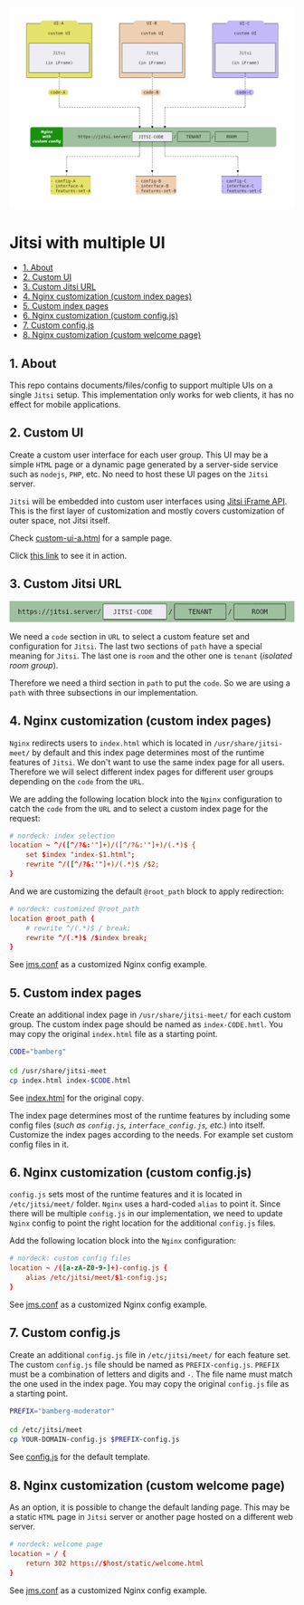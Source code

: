 ![Jitsi with multiple UI](docs/schema-multiple-ui.png)

# Jitsi with multiple UI

- [1. About](#1-about)
- [2. Custom UI](#2-custom-ui)
- [3. Custom Jitsi URL](#3-custom-jitsi-ui)
- [4. Nginx customization (custom index pages)](#4-nginx-customization-custom-index-pages)
- [5. Custom index pages](#5-custom-index-pages)
- [6. Nginx customization (custom config.js)](#6-nginx-customization-custom-configjs)
- [7. Custom config.js](#7-custom-configjs)
- [8. Nginx customization (custom welcome page)](#8-nginx-customization-custom-welcome-page)

## 1. About

This repo contains documents/files/config to support multiple UIs on a single
`Jitsi` setup. This implementation only works for web clients, it has no effect
for mobile applications.

## 2. Custom UI

Create a custom user interface for each user group. This UI may be a simple
`HTML` page or a dynamic page generated by a server-side service such as
`nodejs`, `PHP`, etc. No need to host these UI pages on the `Jitsi` server.

`Jitsi` will be embedded into custom user interfaces using
[Jitsi iFrame API](https://jitsi.github.io/handbook/docs/dev-guide/dev-guide-iframe).
This is the first layer of customization and mostly covers customization of
outer space, not Jitsi itself.

Check [custom-ui-a.html](templates/custom-ui/custom-ui-a.html) for a sample
page.

Click
[this link](https://nordeck.github.io/jitsi-multiple-ui/templates/custom-ui/custom-ui-a.html)
to see it in action.

## 3. Custom Jitsi URL

![Custom Jitsi URL](docs/custom-jitsi-url.png)

We need a `code` section in `URL` to select a custom feature set and
configuration for `Jitsi`. The last two sections of `path` have a special
meaning for `Jitsi`. The last one is `room` and the other one is `tenant`
(_isolated room group_).

Therefore we need a third section in `path` to put the `code`. So we are using a
`path` with three subsections in our implementation.

## 4. Nginx customization (custom index pages)

`Nginx` redirects users to `index.html` which is located in
`/usr/share/jitsi-meet/` by default and this index page determines most of the
runtime features of `Jitsi`. We don't want to use the same index page for all
users. Therefore we will select different index pages for different user groups
depending on the `code` from the `URL`.

We are adding the following location block into the `Nginx` configuration to
catch the `code` from the `URL` and to select a custom index page for the
request:

```conf
# nordeck: index selection
location ~ ^/([^/?&:'"]+)/([^/?&:'"]+)/(.*)$ {
    set $index "index-$1.html";
    rewrite ^/([^/?&:'"]+)/(.*)$ /$2;
}
```

And we are customizing the default `@root_path` block to apply redirection:

```conf
# nordeck: customized @root_path
location @root_path {
    # rewrite ^/(.*)$ / break;
    rewrite ^/(.*)$ /$index break;
}
```

See [jms.conf](templates/etc/nginx/sites-available/jms.conf) as a customized
Nginx config example.

## 5. Custom index pages

Create an additional index page in `/usr/share/jitsi-meet/` for each custom
group. The custom index page should be named as `index-CODE.hmtl`. You may copy
the original `index.html` file as a starting point.

```bash
CODE="bamberg"

cd /usr/share/jitsi-meet
cp index.html index-$CODE.html
```

See [index.html](https://github.com/jitsi/jitsi-meet/blob/master/index.html) for
the original copy.

The index page determines most of the runtime features by including some config
files (_such as `config.js`, `interface_config.js`, etc._) into itself.
Customize the index pages according to the needs. For example set custom config
files in it.

## 6. Nginx customization (custom config.js)

`config.js` sets most of the runtime features and it is located in
`/etc/jitsi/meet/` folder. `Nginx` uses a hard-coded `alias` to point it. Since
there will be multiple `config.js` in our implementation, we need to update
`Nginx` config to point the right location for the additional `config.js` files.

Add the following location block into the `Nginx` configuration:

```conf
# nordeck: custom config files
location ~ /([a-zA-Z0-9-]+)-config.js {
    alias /etc/jitsi/meet/$1-config.js;
}
```

See [jms.conf](templates/etc/nginx/sites-available/jms.conf) as a customized
Nginx config example.

## 7. Custom config.js

Create an additional `config.js` file in `/etc/jitsi/meet/` for each feature
set. The custom `config.js` file should be named as `PREFIX-config.js`. `PREFIX`
must be a combination of letters and digits and `-`. The file name must match
the one used in the index page. You may copy the original `config.js` file as a
starting point.

```bash
PREFIX="bamberg-moderator"

cd /etc/jitsi/meet
cp YOUR-DOMAIN-config.js $PREFIX-config.js
```

See [config.js](https://github.com/jitsi/jitsi-meet/blob/master/config.js) for
the default template.

## 8. Nginx customization (custom welcome page)

As an option, it is possible to change the default landing page. This may be a
static `HTML` page in `Jitsi` server or another page hosted on a different web
server.

```conf
# nordeck: welcome page
location = / {
    return 302 https://$host/static/welcome.html
}
```

See [jms.conf](templates/etc/nginx/sites-available/jms.conf) as a customized
Nginx config example.

